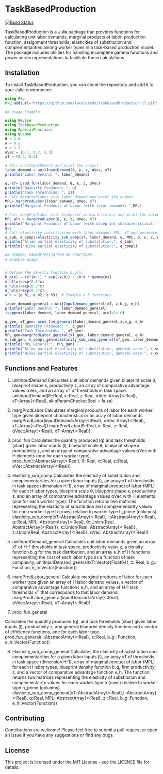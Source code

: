 # TaskBasedProduction

[![Build Status](https://github.com/lucalore98/TaskBasedProduction.jl/actions/workflows/CI.yml/badge.svg?branch=main)](https://github.com/lucalore98/TaskBasedProduction.jl/actions/workflows/CI.yml?query=branch%3Amain)

TaskBasedProduction is a Julia package that provides functions for calculating unit labor demands, marginal products of labor, production function, assignment thresholds, elasticities of substitution and complementarities among worker types in a task-based production model. The package includes utilities for handling incomplete gamma functions and power series representations to facilitate these calculations.

## Installation

To install TaskBasedProduction, you can clone the repository and add it to your Julia environment:

```julia
using Pkg
Pkg.add(url="https://github.com/lucalore98/TaskBasedProduction.jl.git")

## Usage Example

using Revise
using TaskBasedProduction 
using SpecialFunctions
using QuadGK
θ = 1.0
κ = 0.5
z = 1.2
αVec = [0.1, 0.2, 0.3]
xT = [0.4, 0.5]

# Call unitInputDemand and print the output
labor_demand = unitInputDemand(θ, κ, z, αVec, xT)
println("Labor Demand: ", labor_demand)

q, xT= prod_fun(labor_demand, θ, κ, z, αVec)
println("Quantity Produced: ", q)
println("Task Thresholds: ", xT)
# Call margProdLabor with labor demand and print the output
MPL= margProdLabor(labor_demand, αVec, xT)
println("Marginal Products of Labor (with labor demand): ",MPL)

# Call margProdLabor with blueprint characteristics and print the output
MPL_alt = margProdLabor(θ, κ, z, αVec, xT)
println("Marginal Products of Labor (with blueprint characteristics): ", MPL_alt)
q=1
# Call elasticity_substitution with labor demand, MPL, xT and parameters of the gamma function
ϵ_sub, ϵ_compl=elasticity_sub_comp(xT, labor_demand, q, MPL, θ, κ, z, αVec)
println("Allen partial elasticity of substitution:", ϵ_sub)
println("Hicks partial elasticity of substitution:", ϵ_compl)

## GENERAL PARAMETERIZATION OF FUNCTIONS
# Example usage


# Define the density function b_g(x)
b_g(x) = (x^(κ-1) * exp(-x/θ)) / (θ^κ * gamma(κ))
e_h1(x)=exp(0.1*x)
e_h2(x)=exp(0.2*x)
e_h3(x)=exp(0.3*x)
e_h = [e_h1, e_h2, e_h3]  # Example e_h functions

labor_demand_general = unitInputDemand_general(xT, z,b_g, e_h)
println("Labor Demand: ", labor_demand_general)
isapprox(labor_demand, labor_demand_general, atol=1e-6)

q_gen, xT_gen= prod_fun_general(labor_demand_general,z,b_g, e_h)
println("Quantity Produced: ", q_gen)
println("Task Thresholds: ", xT_gen)
MPL_gen=margProdLabor_general(xT_gen, labor_demand_general, e_h)
ϵ_sub_gen, ϵ_compl_gen=elasticity_sub_comp_general(xT_gen, labor_demand_general, q_gen, MPL,z,b_g,e_h)
println("MPL General:", MPL_gen)
println("Allen partial elasticity of substitution, general case:", ϵ_sub_gen)
println("Hicks partial elasticity of substitution, general case:", ϵ_compl_gen)
```
## Functions and Features
1) unitInputDemand
Calculates unit labor demands given blueprint scale θ, blueprint shape κ, productivity z, an array of comparative advantage values αVec, and an array xT of thresholds in task space.
unitInputDemand(θ::Real, κ::Real, z::Real, αVec::Array{<:Real}, xT::Array{<:Real}, skipParamChecks::Bool = false)

2) margProdLabor
Calculates marginal products of labor for each worker type given blueprint characteristics or an array of labor demands. 
margProdLabor(inputDemand::Array{<:Real}, αVec::Array{<:Real}, xT::Array{<:Real})
margProdLabor(θ::Real, κ::Real, z::Real, αVec::Array{<:Real}, xT::Array{<:Real})

3) prod_fun
Calculates the quantity produced (q) and task thresholds (xbar) given labor inputs (l), blueprint scale θ, blueprint shape κ, productivity z, and an array of comparative advantage values αVec with H elements (one for each worker type).
 prod_fun(l::AbstractArray{<:Real}, θ::Real, κ::Real, z::Real, αVec::AbstractArray{<:Real})

4) elasticity_sub_comp
Calculates the elasticity of substitution and complementarities for a given labor inputs (l), an array xT of thresholds in task space (dimension H-1), array of marginal product of labor (MPL) for each H labor types, blueprint scale θ, blueprint shape κ, productivity z, and an array of comparative advantage values αVec with H elements (one for each worker type). The function returns two matrices representing the elasticity of substitution and complementarity values for each worker type h (rows) relative to worker type h_prime (columns).
elasticity_sub_comp(xT::AbstractArray{<:Real}, l::AbstractArray{<:Real}, q::Real, MPL::AbstractArray{<:Real}, θ::Union{Real, AbstractArray{<:Real}}, κ::Union{Real, AbstractArray{<:Real}}, z::Union{Real, AbstractArray{<:Real}}, αVec::AbstractArray{<:Real})

5) unitInputDemand_general
Calculates unit labor demands given an array xT of H-1 thresholds in task space, productivity value z, 
a density function b_g for the task distribution, and an array e_h of H functions
representing the cost of each labor type as a function of task complexity.
unitInputDemand_general(xT::Vector{Float64}, z::Real, b_g:: Function, e_h::Vector{Function})

6)  margProdLabor_general
Calculate marginal products of labor for each worker type given an array
of H labor demand values, a vector of comparative advantage functions e_h, and
an array of H-1 task thresholds xT that corresponds to that labor demand.
margProdLabor_general(inputDemand::Array{<:Real}, αVec::Array{<:Real}, xT::Array{<:Real})

7) prod_fun_general

Calculates the quantity produced (q), and task thresholds (xbar)
given labor inputs (l),  productivity z, and general blueprint density function and a vector of efficiency functions, one for each labor type.
prod_fun_general(l::AbstractArray{<:Real}, z::Real, b_g:: Function, e_h::Vector{Function})

8) elasticity_sub_comp_general
Calculates the elasticity of substitution and complementarities for a given labor inputs (l), an array xT of thresholds in task space (dimension H-1), array of marginal product of labor (MPL) for each H labor types, blueprint density function b_g, firm productivity z, and a vector of comparative advantage function e_h. The function returns two matrices representing the elasticity of substitution and complementarity values for each worker type h (rows) relative to worker type h_prime (columns).
elasticity_sub_comp_general(xT::AbstractArray{<:Real},l::AbstractArray{<:Real}, q::Real, MPL::AbstractArray{<:Real}, z:: Real, b_g::Function, e_h::Vector{Function})

## Contributing
Contributions are welcome! Please feel free to submit a pull request or open an issue if you have any suggestions or find any bugs.

## License
This project is licensed under the MIT License - see the LICENSE file for details.


